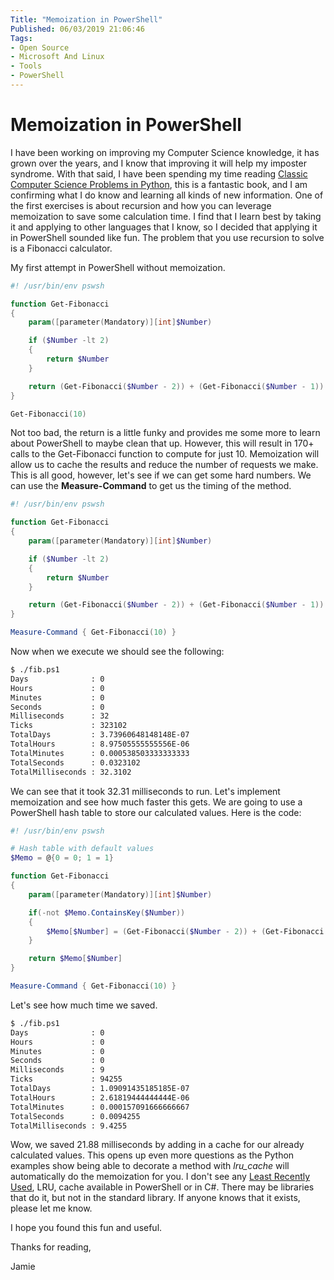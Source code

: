 ```yaml
---
Title: "Memoization in PowerShell"
Published: 06/03/2019 21:06:46
Tags: 
- Open Source
- Microsoft And Linux
- Tools
- PowerShell
---
```

# Memoization in PowerShell

I have been working on improving my Computer Science knowledge, it has grown over the years, and I know that improving it will help my imposter syndrome. With that said, I have been spending my time reading [Classic Computer Science Problems in Python](https://amzn.to/317OnvR), this is a fantastic book, and I am confirming what I do know and learning all kinds of new information. One of the first exercises is about recursion and how you can leverage memoization to save some calculation time. I find that I learn best by taking it and applying to other languages that I know, so I decided that applying it in PowerShell sounded like fun. The problem that you use recursion to solve is a Fibonacci calculator.

My first attempt in PowerShell without memoization.

```PowerShell
#! /usr/bin/env pswsh

function Get-Fibonacci
{
    param([parameter(Mandatory)][int]$Number)

    if ($Number -lt 2)
    {
        return $Number
    }

    return (Get-Fibonacci($Number - 2)) + (Get-Fibonacci($Number - 1))
}

Get-Fibonacci(10)
```

Not too bad, the return is a little funky and provides me some more to learn about PowerShell to maybe clean that up. However, this will result in 170+ calls to the Get-Fibonacci function to compute for just 10. Memoization will allow us to cache the results and reduce the number of requests we make. This is all good, however, let's see if we can get some hard numbers. We can use the **Measure-Command** to get us the timing of the method.

```PowerShell
#! /usr/bin/env pswsh

function Get-Fibonacci
{
    param([parameter(Mandatory)][int]$Number)

    if ($Number -lt 2)
    {
        return $Number
    }

    return (Get-Fibonacci($Number - 2)) + (Get-Fibonacci($Number - 1))
}

Measure-Command { Get-Fibonacci(10) }
```

Now when we execute we should see the following:

```Bash
$ ./fib.ps1
Days              : 0
Hours             : 0
Minutes           : 0
Seconds           : 0
Milliseconds      : 32
Ticks             : 323102
TotalDays         : 3.73960648148148E-07
TotalHours        : 8.97505555555556E-06
TotalMinutes      : 0.000538503333333333
TotalSeconds      : 0.0323102
TotalMilliseconds : 32.3102
```

We can see that it took 32.31 milliseconds to run. Let's implement memoization and see how much faster this gets. We are going to use a PowerShell hash table to store our calculated values. Here is the code:

```PowerShell
#! /usr/bin/env pswsh

# Hash table with default values
$Memo = @{0 = 0; 1 = 1}

function Get-Fibonacci
{
    param([parameter(Mandatory)][int]$Number)

    if(-not $Memo.ContainsKey($Number))
    {
        $Memo[$Number] = (Get-Fibonacci($Number - 2)) + (Get-Fibonacci($Number - 1))
    }

    return $Memo[$Number]
}

Measure-Command { Get-Fibonacci(10) }
```

Let's see how much time we saved.

```Bash
$ ./fib.ps1
Days              : 0
Hours             : 0
Minutes           : 0
Seconds           : 0
Milliseconds      : 9
Ticks             : 94255
TotalDays         : 1.09091435185185E-07
TotalHours        : 2.61819444444444E-06
TotalMinutes      : 0.000157091666666667
TotalSeconds      : 0.0094255
TotalMilliseconds : 9.4255
```

Wow, we saved 21.88 milliseconds by adding in a cache for our already calculated values. This opens up even more questions as the Python examples show being able to decorate a method with *lru_cache* will automatically do the memoization for you. I don't see any [Least Recently Used](), LRU, cache available in PowerShell or in C#. There may be libraries that do it, but not in the standard library. If anyone knows that it exists, please let me know.

I hope you found this fun and useful.

Thanks for reading,

Jamie
